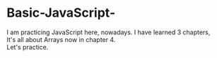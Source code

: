 # Basic-JavaScript-
I am practicing JavaScript here, nowadays.
I have learned 3 chapters, <br> It's all about Arrays now in chapter 4. <br> Let's practice.
